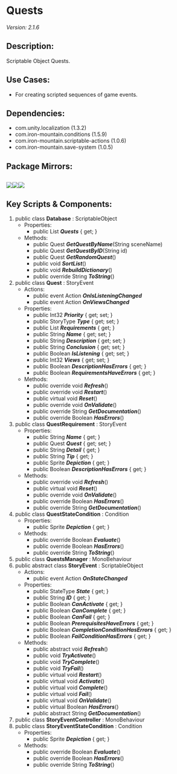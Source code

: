 # Quests
*Version: 2.1.6*
## Description: 
Scriptable Object Quests.
## Use Cases: 
* For creating scripted sequences of game events.
## Dependencies: 
* com.unity.localization (1.3.2)
* com.iron-mountain.conditions (1.5.9)
* com.iron-mountain.scriptable-actions (1.0.6)
* com.iron-mountain.save-system (1.0.5)
## Package Mirrors: 
[<img src='https://img.itch.zone/aW1nLzEzNzQ2ODk4LnBuZw==/original/Rv4m96.png'>](https://iron-mountain.itch.io/quests)[<img src='https://img.itch.zone/aW1nLzEzNzQ2ODg3LnBuZw==/original/npRUfq.png'>](https://github.com/Iron-Mountain-Software/quests.git)[<img src='https://img.itch.zone/aW1nLzEzNzQ2ODkyLnBuZw==/original/Fq0ORM.png'>](https://www.npmjs.com/package/com.iron-mountain.quests)
---
## Key Scripts & Components: 
1. public class **Database** : ScriptableObject
   * Properties: 
      * public List<Quest> ***Quests***  { get; }
   * Methods: 
      * public Quest ***GetQuestByName***(String sceneName)
      * public Quest ***GetQuestByID***(String id)
      * public Quest ***GetRandomQuest***()
      * public void ***SortList***()
      * public void ***RebuildDictionary***()
      * public override String ***ToString***()
1. public class **Quest** : StoryEvent
   * Actions: 
      * public event Action ***OnIsListeningChanged*** 
      * public event Action ***OnViewsChanged*** 
   * Properties: 
      * public Int32 ***Priority***  { get; set; }
      * public StoryType ***Type***  { get; set; }
      * public List<QuestRequirement> ***Requirements***  { get; }
      * public String ***Name***  { get; set; }
      * public String ***Description***  { get; set; }
      * public String ***Conclusion***  { get; set; }
      * public Boolean ***IsListening***  { get; set; }
      * public Int32 ***Views***  { get; set; }
      * public Boolean ***DescriptionHasErrors***  { get; }
      * public Boolean ***RequirementsHaveErrors***  { get; }
   * Methods: 
      * public override void ***Refresh***()
      * public override void ***Restart***()
      * public virtual void ***Reset***()
      * public override void ***OnValidate***()
      * public override String ***GetDocumentation***()
      * public override Boolean ***HasErrors***()
1. public class **QuestRequirement** : StoryEvent
   * Properties: 
      * public String ***Name***  { get; }
      * public Quest ***Quest***  { get; set; }
      * public String ***Detail***  { get; }
      * public String ***Tip***  { get; }
      * public Sprite ***Depiction***  { get; }
      * public Boolean ***DescriptionHasErrors***  { get; }
   * Methods: 
      * public override void ***Refresh***()
      * public virtual void ***Reset***()
      * public override void ***OnValidate***()
      * public override Boolean ***HasErrors***()
      * public override String ***GetDocumentation***()
1. public class **QuestStateCondition** : Condition
   * Properties: 
      * public Sprite ***Depiction***  { get; }
   * Methods: 
      * public override Boolean ***Evaluate***()
      * public override Boolean ***HasErrors***()
      * public override String ***ToString***()
1. public class **QuestsManager** : MonoBehaviour
1. public abstract class **StoryEvent** : ScriptableObject
   * Actions: 
      * public event Action ***OnStateChanged*** 
   * Properties: 
      * public StateType ***State***  { get; }
      * public String ***ID***  { get; }
      * public Boolean ***CanActivate***  { get; }
      * public Boolean ***CanComplete***  { get; }
      * public Boolean ***CanFail***  { get; }
      * public Boolean ***PrerequisitesHaveErrors***  { get; }
      * public Boolean ***CompletionConditionHasErrors***  { get; }
      * public Boolean ***FailConditionHasErrors***  { get; }
   * Methods: 
      * public abstract void ***Refresh***()
      * public void ***TryActivate***()
      * public void ***TryComplete***()
      * public void ***TryFail***()
      * public virtual void ***Restart***()
      * public virtual void ***Activate***()
      * public virtual void ***Complete***()
      * public virtual void ***Fail***()
      * public virtual void ***OnValidate***()
      * public virtual Boolean ***HasErrors***()
      * public abstract String ***GetDocumentation***()
1. public class **StoryEventController** : MonoBehaviour
1. public class **StoryEventStateCondition** : Condition
   * Properties: 
      * public Sprite ***Depiction***  { get; }
   * Methods: 
      * public override Boolean ***Evaluate***()
      * public override Boolean ***HasErrors***()
      * public override String ***ToString***()

